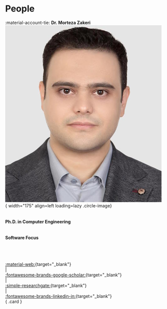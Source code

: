 # People


<div class="grid" markdown>

:material-account-tie: __Dr. Morteza Zakeri__  
![Morteza Zakeri](images/people/zakeri.jpg){ width="175" align=left loading=lazy .circle-image}  
<br/>  
**Ph.D. in Computer Engineering**  
<br/>  
**Software Focus**  
<br/>  
<br/>  
[:material-web:](https://www.m-zakeri.ir/){target="_blank"}  
|  
[:fontawesome-brands-google-scholar:](https://scholar.google.com/citations?user=km5DzwwAAAAJ&hl=en){target="_blank"}  
|  
[:simple-researchgate:](https://www.researchgate.net/profile/Morteza-Zakeri){target="_blank"}  
|  
[:fontawesome-brands-linkedin-in:](https://www.linkedin.com/in/mortazazakeri/){target="_blank"}  
{ .card }

</div>